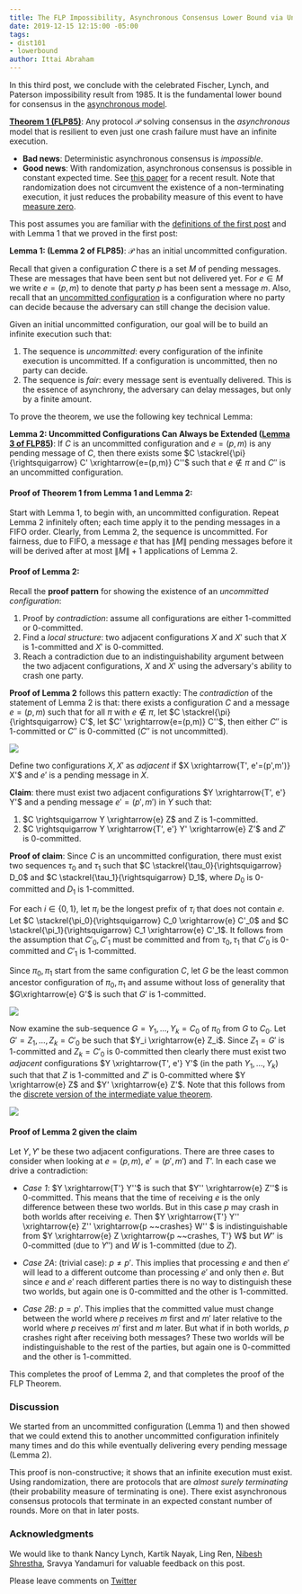 ```yaml
---
title: The FLP Impossibility, Asynchronous Consensus Lower Bound via Uncommitted Configurations
date: 2019-12-15 12:15:00 -05:00
tags:
- dist101
- lowerbound
author: Ittai Abraham
---
```


In this third post, we conclude with the celebrated Fischer, Lynch, and Paterson impossibility result from 1985. It is the fundamental lower bound for consensus in the [asynchronous model](https://decentralizedthoughts.github.io/2019-06-01-2019-5-31-models/).

**[Theorem 1 (FLP85)](https://groups.csail.mit.edu/tds/papers/Lynch/jacm85.pdf)**: Any protocol $\mathcal{P}$ solving consensus in the *asynchronous* model that is resilient to even just one crash failure must have an infinite execution.


* **Bad news**: Deterministic asynchronous consensus is *impossible*.
* **Good news**: With randomization, asynchronous consensus is possible in constant expected time. See [this paper](https://research.vmware.com/files/attachments/0/0/0/0/0/7/8/practical_aba_2_.pdf) for a recent result. Note that randomization does not circumvent the existence of a non-terminating execution, it just reduces the probability measure of this event to have [measure zero](https://en.wikipedia.org/wiki/Almost_surely).

This post assumes you are familiar with the [definitions of the first post](https://decentralizedthoughts.github.io/2019-12-15-consensus-model-for-FLP/) and with Lemma 1 that we proved in the first post:


**Lemma 1: (Lemma 2 of FLP85)**: $\mathcal{P}$ has an initial uncommitted configuration.

Recall that given a configuration $C$ there is a set $M$ of pending messages. These are messages that have been sent but not delivered yet. For $e \in M$ we write $e=(p,m)$ to denote that party $p$ has been sent a message $m$. Also, recall that an [uncommitted configuration](https://decentralizedthoughts.github.io/2019-12-15-consensus-model-for-FLP/) is a configuration where no party can decide because the adversary can still change the decision value.


Given an initial uncommitted configuration, our goal will be to build an infinite execution such that:

1. The sequence is *uncommitted*: every configuration of the infinite execution is uncommitted. If a configuration is uncommitted, then no party can decide.
2. The sequence is *fair*: every message sent is eventually delivered. This is the essence of asynchrony, the adversary can delay messages, but only by a finite amount.

To prove the theorem, we use the following key technical Lemma:

**Lemma 2: Uncommitted Configurations Can Always be Extended ([Lemma 3 of FLP85](https://groups.csail.mit.edu/tds/papers/Lynch/jacm85.pdf))**: If $C$ is an uncommitted configuration and $e=(p,m)$ is any pending message of $C$, then there exists some $C \stackrel{\pi}{\rightsquigarrow} C' \xrightarrow{e=(p,m)} C''$ such that $e \notin \pi$ and $C''$ is an uncommitted configuration.

#### Proof of Theorem 1 from Lemma 1 and Lemma 2:

Start with Lemma 1, to begin with, an uncommitted configuration. Repeat Lemma 2 infinitely often; each time apply it to the pending messages in a FIFO order. Clearly, from Lemma 2, the sequence is uncommitted. For fairness, due to FIFO, a message $e$ that has $\|M\|$ pending messages before it will be derived after at most $\|M\|+1$ applications of Lemma 2.

#### Proof of Lemma 2:

Recall the **proof pattern** for showing the existence of an *uncommitted configuration*:

1. Proof by *contradiction*: assume all configurations are either 1-committed or 0-committed.
2. Find a *local structure*: two adjacent configurations $X$ and $X'$ such that $X$ is 1-committed and $X'$ is 0-committed.
3. Reach a contradiction due to an indistinguishability argument between the two adjacent configurations, $X$ and $X'$ using the adversary's ability to crash one party.


**Proof of Lemma 2** follows this pattern exactly:
The *contradiction* of the statement of Lemma 2 is that: there exists a configuration $C$ and a message $e=(p,m)$ such that for all $\pi$ with $e \notin \pi$, let $C \stackrel{\pi}{\rightsquigarrow} C'$, let $C' \xrightarrow{e=(p,m)} C''$, then either $C''$ is 1-committed or $C''$ is 0-committed ($C''$ is not uncommitted).


![](https://i.imgur.com/6eb3I6t.jpg)


Define two configurations $X,X'$ as *adjacent* if $X \xrightarrow{T', e'=(p',m')} X'$ and $e'$ is a pending message in $X$.

**Claim**: there must exist two adjacent configurations $Y \xrightarrow{T', e'} Y'$ and a pending message $e'=(p',m')$ in $Y$ such that:

1. $C \rightsquigarrow Y \xrightarrow{e} Z$ and Z is 1-committed.
2. $C \rightsquigarrow Y \xrightarrow{T', e'} Y' \xrightarrow{e} Z'$ and $Z'$ is 0-committed.


**Proof of claim**: Since $C$ is an uncommitted configuration, there must exist two sequences $\tau_0$ and $\tau_1$ such that $C \stackrel{\tau_0}{\rightsquigarrow} D_0$ and $C \stackrel{\tau_1}{\rightsquigarrow} D_1$, where $D_0$ is 0-committed and $D_1$ is 1-committed. 

For each $i \in \{0,1\}$, let $\pi_i$ be the longest prefix of $\tau_i$ that does not contain $e$. Let $C \stackrel{\pi_0}{\rightsquigarrow} C_0 \xrightarrow{e} C'_0$ and $C \stackrel{\pi_1}{\rightsquigarrow} C_1 \xrightarrow{e} C'_1$. It follows from the assumption that $C'_0,C'_1$ must be committed and from $\tau_0,\tau_1$ that $C'_0$ is 0-committed and $C'_1$ is 1-committed.

Since $\pi_0,\pi_1$ start from the same configuration $C$, let $G$ be the least common ancestor configuration of $\pi_0,\pi_1$ and assume without loss of generality that $G\xrightarrow{e} G'$ is such that $G'$ is 1-committed. 

![](https://i.imgur.com/sZWp2VU.jpg)


Now examine the sub-sequence $G=Y_1,\dots,Y_k=C_0$ of $\pi_0$ from $G$ to $C_0$. Let $G'=Z_1,\dots,Z_k=C'_0$ be such that $Y_i \xrightarrow{e} Z_i$. Since $Z_1=G'$ is 1-committed and $Z_k=C'_0$ is 0-committed then clearly there must exist two *adjacent* configurations $Y \xrightarrow{T', e'} Y'$ (in the path $Y_1,\dots,Y_k$) such that that $Z$ is 1-committed and $Z'$ is 0-committed where $Y \xrightarrow{e} Z$ and $Y' \xrightarrow{e} Z'$. Note that this follows from the [discrete version of the intermediate value theorem](https://en.wikipedia.org/wiki/Sperner%27s_lemma#One-dimensional_case).


![](https://i.imgur.com/TLWm47j.jpg)

#### Proof of Lemma 2 given the claim

Let $Y,Y'$ be these two adjacent configurations. There are three cases to consider when looking at $e=(p,m)$, $e'=(p',m')$ and $T’$. In each case we drive a contradiction: 

* *Case 1*: $Y \xrightarrow{T'} Y''$ is such that $Y'' \xrightarrow{e} Z''$ is 0-committed. This means that the time of receiving $e$ is the only difference between these two worlds. But in this case $p$ may crash in both worlds after receiving $e$. Then $Y \xrightarrow{T'} Y'' \xrightarrow{e} Z'' \xrightarrow{p ~~crashes} W'' $ is indistinguishable from $Y \xrightarrow{e} Z \xrightarrow{p ~~crashes, T'} W$ but $W''$ is 0-committed (due to $Y''$) and $W$ is 1-committed (due to $Z$).

* *Case 2A*: (trivial case): $p \neq p'$. This implies that processing $e$ and then $e'$ will lead to a different outcome than processing $e'$ and only then $e$. But since $e$ and $e'$ reach different parties there is no way to distinguish these two worlds, but again one is 0-committed and the other is 1-committed.


* *Case 2B*:  $p=p'$. This implies that the committed value must change between the world where $p$ receives $m$ first and $m'$ later relative to the world where $p$ receives $m'$ first and $m$ later. But what if in both worlds, $p$ crashes right after receiving both messages? These two worlds will be indistinguishable to the rest of the parties, but again one is 0-committed and the other is 1-committed.


This completes the proof of Lemma 2, and that completes the proof of the FLP Theorem.

### Discussion

We started from an uncommitted configuration (Lemma 1) and then showed that we could extend this to another uncommitted configuration infinitely many times and do this while eventually delivering every pending message (Lemma 2).

This proof is non-constructive; it shows that an infinite execution must exist. Using randomization, there are protocols that are *almost surely terminating* (their probability measure of terminating is one). There exist asynchronous consensus protocols that terminate in an expected constant number of rounds. More on that in later posts.

### Acknowledgments

We would like to thank Nancy Lynch, Kartik Nayak, Ling Ren, [Nibesh Shrestha](https://twitter.com/NibeshShrestha1), Sravya Yandamuri for valuable feedback on this post.


Please leave comments on [Twitter](https://twitter.com/ittaia/status/1206298743823355905?s=20)

